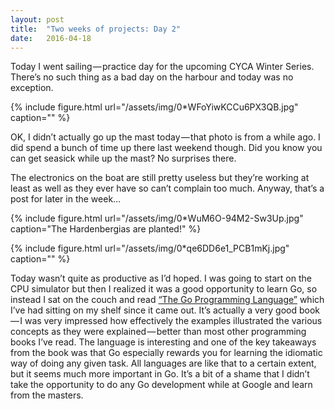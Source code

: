 ```yaml
---
layout:	post
title:	"Two weeks of projects: Day 2"
date:	2016-04-18
---
```


  Today I went sailing — practice day for the upcoming CYCA Winter Series. There’s no such thing as a bad day on the harbour and today was no exception.

{% include figure.html url="/assets/img/0*WFoYiwKCCu6PX3QB.jpg" caption="" %}

OK, I didn’t actually go up the mast today — that photo is from a while ago. I did spend a bunch of time up there last weekend though. Did you know you can get seasick while up the mast? No surprises there.

The electronics on the boat are still pretty useless but they’re working at least as well as they ever have so can’t complain too much. Anyway, that’s a post for later in the week…

{% include figure.html url="/assets/img/0*WuM6O-94M2-Sw3Up.jpg" caption="The Hardenbergias are planted!" %}

{% include figure.html url="/assets/img/0*qe6DD6e1_PCB1mKj.jpg" caption="" %}

Today wasn’t quite as productive as I’d hoped. I was going to start on the CPU simulator but then I realized it was a good opportunity to learn Go, so instead I sat on the couch and read [“The Go Programming Language”](http://www.amazon.com/Programming-Language-Addison-Wesley-Professional-Computing/dp/0134190440) which I’ve had sitting on my shelf since it came out. It’s actually a very good book — I was very impressed how effectively the examples illustrated the various concepts as they were explained — better than most other programming books I’ve read. The language is interesting and one of the key takeaways from the book was that Go especially rewards you for learning the idiomatic way of doing any given task. All languages are like that to a certain extent, but it seems much more important in Go. It’s a bit of a shame that I didn’t take the opportunity to do any Go development while at Google and learn from the masters.
